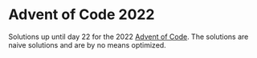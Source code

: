 # Advent of Code 2022
Solutions up until day 22 for the 2022 [Advent of Code](https://adventofcode.com/).
The solutions are naive solutions and are by no means optimized.
